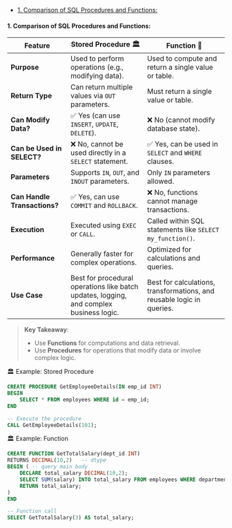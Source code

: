 - [1. Comparison of SQL Procedures and Functions:](#1-comparison-of-sql-procedures-and-functions)

#### 1. Comparison of SQL Procedures and Functions:

| Feature                      | Stored Procedure 🏛️                                                                     | Function 📜                                                            |
| ---------------------------- | --------------------------------------------------------------------------------------- | ---------------------------------------------------------------------- |
| **Purpose**                  | Used to perform operations (e.g., modifying data).                                      | Used to compute and return a single value or table.                    |
| **Return Type**              | Can return multiple values via `OUT` parameters.                                        | Must return a single value or table.                                   |
| **Can Modify Data?**         | ✅ Yes (can use `INSERT`, `UPDATE`, `DELETE`).                                          | ❌ No (cannot modify database state).                                  |
| **Can be Used in SELECT?**   | ❌ No, cannot be used directly in a `SELECT` statement.                                 | ✅ Yes, can be used in `SELECT` and `WHERE` clauses.                   |
| **Parameters**               | Supports `IN`, `OUT`, and `INOUT` parameters.                                           | Only `IN` parameters allowed.                                          |
| **Can Handle Transactions?** | ✅ Yes, can use `COMMIT` and `ROLLBACK`.                                                | ❌ No, functions cannot manage transactions.                           |
| **Execution**                | Executed using `EXEC` or `CALL`.                                                        | Called within SQL statements like `SELECT my_function()`.              |
| **Performance**              | Generally faster for complex operations.                                                | Optimized for calculations and queries.                                |
| **Use Case**                 | Best for procedural operations like batch updates, logging, and complex business logic. | Best for calculations, transformations, and reusable logic in queries. |

> **Key Takeaway**:
>
> - Use **Functions** for computations and data retrieval.
> - Use **Procedures** for operations that modify data or involve complex logic.

🏛️ Example: Stored Procedure

```sql
CREATE PROCEDURE GetEmployeeDetails(IN emp_id INT)
BEGIN
    SELECT * FROM employees WHERE id = emp_id;
END

-- Execute the procedure
CALL GetEmployeeDetails(101);
```

🏛️ Example: Function

```sql
CREATE FUNCTION GetTotalSalary(dept_id INT)
RETURNS DECIMAL(10,2)   -- dtype
BEGIN ( -- query main body
    DECLARE total_salary DECIMAL(10,2);
    SELECT SUM(salary) INTO total_salary FROM employees WHERE department_id = dept_id;
    RETURN total_salary;
)
END

-- Function call
SELECT GetTotalSalary(3) AS total_salary;
```
